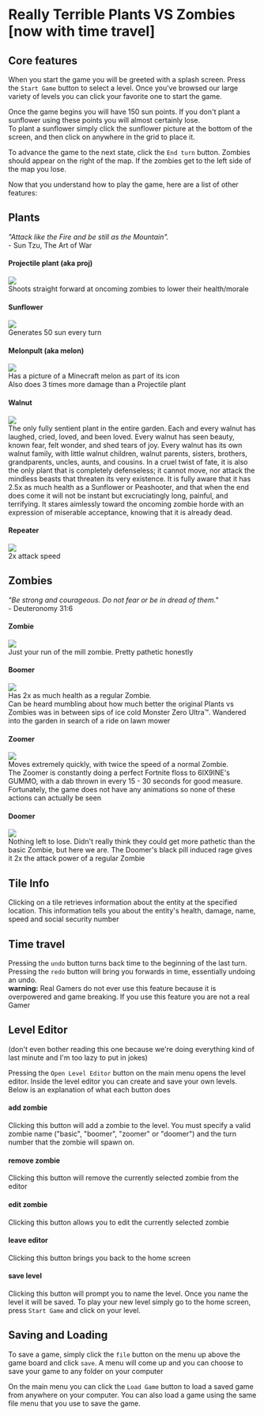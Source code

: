 # Really Terrible Plants VS Zombies [now with time travel]

**Core features**
------
When you start the game you will be greeted with a splash screen. Press the `Start Game` button to select a level. Once you've browsed our large variety of levels you can click your favorite one to start the game.  

Once the game begins you will have 150 sun points. If you don't plant a sunflower using these points you will almost certainly lose.  
To plant a sunflower simply click the sunflower picture at the bottom of the screen, and then click on anywhere in the grid to place it.

To advance the game to the next state, click the `End turn` button.  Zombies should appear on the right of the map.  If the zombies get to the left side of the map you lose.

Now that you understand how to play the game, here are a list of other features: 


**Plants**
------

_"Attack like the Fire and be still as the Mountain"._  
\- Sun Tzu, The Art of War

#### Projectile plant (aka proj)
![](https://imgur.com/vvJAXDx.png)  
Shoots straight forward at oncoming zombies to lower their health/morale

#### Sunflower
![](https://imgur.com/UbF537X.png)  
Generates 50 sun every turn

#### Melonpult (aka melon)  
![](https://imgur.com/SqDrjBs.png)  
Has a picture of a Minecraft melon as part of its icon  
Also does 3 times more damage than a Projectile plant

#### Walnut  
![](https://imgur.com/z63mmOb.png)  
The only fully sentient plant in the entire garden. Each and every walnut has laughed, cried, loved, and been loved. Every walnut has seen beauty, known fear, felt wonder, and shed tears of joy. Every walnut has its own walnut family, with little walnut children, walnut parents, sisters, brothers, grandparents, uncles, aunts, and cousins. In a cruel twist of fate, it is also the only plant that is completely defenseless; it cannot move, nor attack the mindless beasts that threaten its very existence. It is fully aware that it has 2.5x as much health as a Sunflower or Peashooter, and that when the end does come it will not be instant but excruciatingly long, painful, and terrifying. It stares aimlessly toward the oncoming zombie horde with an expression of miserable acceptance, knowing that it is already dead.

#### Repeater
![](https://imgur.com/dJQUz6e.png)  
2x attack speed



**Zombies**
------
_"Be strong and courageous. Do not fear or be in dread of them."_  
\- Deuteronomy 31:6

#### Zombie
![](https://imgur.com/DZ8P141.png)   
Just your run of the mill zombie. Pretty pathetic honestly

#### Boomer
![](https://imgur.com/7wpECPh.png)  
Has 2x as much health as a regular Zombie.  
Can be heard mumbling about how much better the original Plants vs Zombies was in between sips of ice cold Monster Zero Ultra™.  Wandered into the garden in search of a ride on lawn mower

#### Zoomer
![](https://imgur.com/ehnudNf.png)  
Moves extremely quickly, with twice the speed of a normal Zombie.   
The Zoomer is constantly doing a perfect Fortnite floss to 6IX9INE's GUMMO, with a dab thrown in every 15 - 30 seconds for good measure. Fortunately, the game does not have any animations so none of these actions can actually be seen

#### Doomer
![](https://imgur.com/ptk5ABZ.png)  
Nothing left to lose. Didn't really think they could get more pathetic than the basic Zombie, but here we are. The Doomer's black pill induced rage gives it 2x the attack power of a regular Zombie

## **Tile Info**

Clicking on a tile retrieves information about the entity at the specified location. This information tells you about the entity's health, damage, name, speed and social security number

## **Time travel**

Pressing the `undo` button turns back time to the beginning of the last turn. Pressing the `redo` button will bring you forwards in time, essentially undoing an undo.    
**warning:** Real Gamers do not ever use this feature because it is overpowered and game breaking. If you use this feature you are not a real Gamer

## **Level Editor**

(don't even bother reading this one because we're doing everything kind of last minute and I'm too lazy to put in jokes)

Pressing the `Open Level Editor` button on the main menu opens the level editor. Inside the level editor you can create and save your own levels. Below is an explanation of what each button does

#### add zombie
Clicking this button will add a zombie to the level. You must specify a valid zombie name ("basic", "boomer", "zoomer" or "doomer") and the turn number that the zombie will spawn on.

#### remove zombie
Clicking this button will remove the currently selected zombie from the editor

#### edit zombie
Clicking this button allows you to edit the currently selected zombie

#### leave editor
Clicking this button brings you back to the home screen

#### save level
Clicking this button will prompt you to name the level. Once you name the level it will be saved. To play your new level simply go to the home screen, press `Start Game` and click on your level.

## **Saving and Loading**

To save a game, simply click the `file` button on the menu up above the game board and click `save`. A menu will come up and you can choose to save your game to any folder on your computer 

On the main menu you can click the `Load Game` button to load a saved game from anywhere on your computer. You can also load a game using the same file menu that you use to save the game. 
